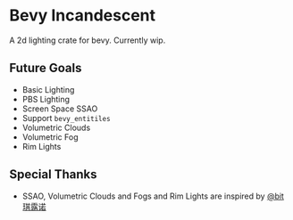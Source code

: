 # Bevy Incandescent

A 2d lighting crate for bevy. Currently wip.

## Future Goals

- Basic Lighting
- PBS Lighting
- Screen Space SSAO
- Support `bevy_entitiles`
- Volumetric Clouds
- Volumetric Fog
- Rim Lights

## Special Thanks

- SSAO, Volumetric Clouds and Fogs and Rim Lights are inspired by [@bit琪露诺](https://space.bilibili.com/84362619)
